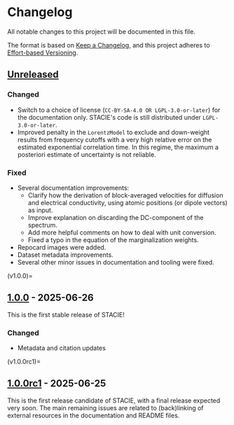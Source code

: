 <!-- markdownlint-disable no-duplicate-heading blanks-around-headings -->

# Changelog

All notable changes to this project will be documented in this file.

The format is based on [Keep a Changelog](https://keepachangelog.com/en/1.1.0/),
and this project adheres to [Effort-based Versioning](https://jacobtomlinson.dev/effver/).

## [Unreleased]

### Changed

- Switch to a choice of license (`CC-BY-SA-4.0 OR LGPL-3.0-or-later`) for the documentation only.
  STACIE's code is still distributed under `LGPL-3.0-or-later`.
- Improved penalty in the `LorentzModel` to exclude and down-weight results from frequency cutoffs
  with a very high relative error on the estimated exponential correlation time.
  In this regime, the maximum a posteriori estimate of uncertainty is not reliable.

### Fixed

- Several documentation improvements:
    - Clarify how the derivation of block-averaged velocities for diffusion and electrical conductivity,
      using atomic positions (or dipole vectors) as input.
    - Improve explanation on discarding the DC-component of the spectrum.
    - Add more helpful comments on how to deal with unit conversion.
    - Fixed a typo in the equation of the marginalization weights.
- Repocard images were added.
- Dataset metadata improvements.
- Several other minor issues in documentation and tooling were fixed.

(v1.0.0)=
## [1.0.0] - 2025-06-26

This is the first stable release of STACIE!

### Changed

- Metadata and citation updates

(v1.0.0rc1)=
## [1.0.0rc1] - 2025-06-25

This is the first release candidate of STACIE, with a final release expected very soon.
The main remaining issues are related to (back)linking of external resources
in the documentation and README files.

[Unreleased]: https://github.com/molmod/stacie
[1.0.0]: https://github.com/molmod/stacie/releases/tag/v1.0.0
[1.0.0rc1]: https://github.com/molmod/stacie/releases/tag/v1.0.0rc1
